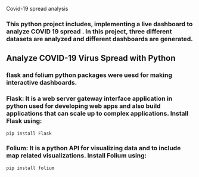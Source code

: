 Covid-19 spread analysis

### This python project includes, implementing a live dashboard to analyze COVID 19 spread . In this project, three different datasets are analyzed and different dashboards are generated. 

## Analyze COVID-19 Virus Spread with Python

### flask and folium python packages were uesd for making interactive dashboards.
### Flask: It is a web server gateway interface application in python used for developing web apps and also build applications that can scale up to complex applications. Install Flask using:

```{r}
pip install Flask
```

### Folium: It is a python API for visualizing data and to  include map related visualizations. Install Folium using:
```{r}
pip install folium
```
